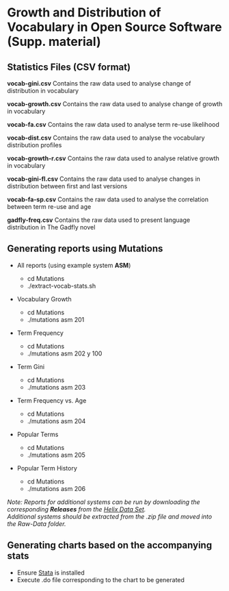 Growth and Distribution of Vocabulary in Open Source Software (Supp. material)
==============================================================================

Statistics Files (CSV format)
----------------------------------
**vocab-gini.csv** Contains the raw data used to analyse change of distribution in vocabulary

**vocab-growth.csv** Contains the raw data used to analyse change of growth in vocabulary

**vocab-fa.csv** Contains the raw data used to analyse term re-use likelihood

**vocab-dist.csv** Contains the raw data used to analyse the vocabulary distribution profiles

**vocab-growth-r.csv** Contains the raw data used to analyse relative growth in vocabulary

**vocab-gini-fl.csv** Contains the raw data used to analyse changes in distribution between first and last versions

**vocab-fa-sp.csv** Contains the raw data used to analyse the correlation between term re-use and age

**gadfly-freq.csv** Contains the raw data used to present language distribution in The Gadfly novel

Generating reports using Mutations
----------------------------------
* All reports (using example system **ASM**)
	* cd Mutations
	* ./extract-vocab-stats.sh
	
* Vocabulary Growth
	* cd Mutations
	* ./mutations asm 201
 
* Term Frequency
	* cd Mutations
	* ./mutations asm 202 y 100
	
* Term Gini
	* cd Mutations
	* ./mutations asm 203

* Term Frequency vs. Age
	* cd Mutations
	* ./mutations asm 204
	
* Popular Terms
	* cd Mutations
	* ./mutations asm 205

* Popular Term History
	* cd Mutations
	* ./mutations asm 206

*Note: Reports for additional systems can be run by downloading the corresponding **Releases** from the [Helix Data Set](http://www.ict.swin.edu.au/research/projects/helix/download.html).*  
*Additional systems should be extracted from the .zip file and moved into the Raw-Data folder.*

Generating charts based on the accompanying stats
-------------------------------------------------
* Ensure [Stata](http://www.stata.com/ "Stata") is installed
* Execute .do file corresponding to the chart to be generated